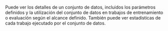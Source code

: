 Puede ver los detalles de un conjunto de datos, incluidos los parámetros definidos y la utilización del conjunto de datos en trabajos de entrenamiento o evaluación según el alcance definido. También puede ver estadísticas de cada trabajo ejecutado por el conjunto de datos.
